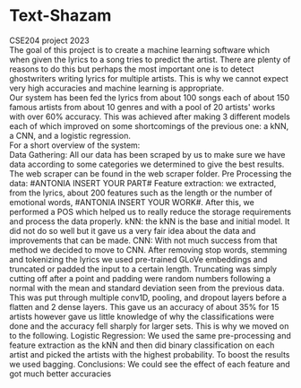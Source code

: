 # Text-Shazam
CSE204 project 2023 \
The goal of this project is to create a machine learning software which when given the lyrics to a song tries to predict the artist. There are plenty of reasons to do this but perhaps the most important one is to detect ghostwriters writing lyrics for multiple artists. This is why we cannot expect very high accuracies and machine learning is appropriate. \
Our system has been fed the lyrics from about 100 songs each of about 150 famous artists from about 10 genres and with a pool of 20 artists' works with over 60% accuracy. This was achieved after making 3 different models each of which improved on some shortcomings of the previous one: a kNN, a CNN, and a logistic regression.\
For a short overview of the system:\
Data Gathering: All our data has been scraped by us to make sure we have data according to some categories we determined to give the best results. The web scraper can be found in the web scraper folder.
Pre Processing the data: #ANTONIA INSERT YOUR PART#
Feature extraction: we extracted, from the lyrics, about 200 features such as the length or the number of emotional words, #ANTONIA INSERT YOUR WORK#. After this, we performed a POS which helped us to really reduce the storage requirements and process the data properly.
kNN: the kNN is the base and initial model. It did not do so well but it gave us a very fair idea about the data and improvements that can be made.
CNN: With not much success from that method we decided to move to CNN. After removing stop words, stemming and tokenizing the lyrics we used pre-trained GLoVe embeddings and truncated or padded the input to a certain length. Truncating was simply cutting off after a point and padding were random numbers following a normal with the mean and standard deviation seen from the previous data. This was put through multiple conv1D, pooling, and dropout layers before a flatten and 2 dense layers. This gave us an accuracy of about 35% for 15 artists however gave us little knowledge of why the classifications were done and the accuracy fell sharply for larger sets. This is why we moved on to the following.
Logistic Regression: We used the same pre-processing and feature extraction as the kNN and then did binary classification on each artist and picked the artists with the highest probability. To boost the results we used bagging. 
Conclusions: We could see the effect of each feature and got much better accuracies 
